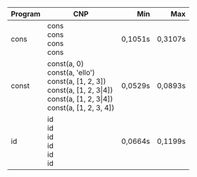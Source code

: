 Program | CNP | Min | Max
--- | --- | ---: | ---:
cons | cons<br/>cons<br/>cons<br/>cons | 0,1051s | 0,3107s
const | const(a, 0)<br/>const(a, 'ello')<br/>const(a, [1, 2, 3])<br/>const(a, [1, 2, 3\|4])<br/>const(a, [1, 2, 3\|4])<br/>const(a, [1, 2, 3, 4]) | 0,0529s | 0,0893s
id | id<br/>id<br/>id<br/>id<br/>id<br/>id | 0,0664s | 0,1199s
